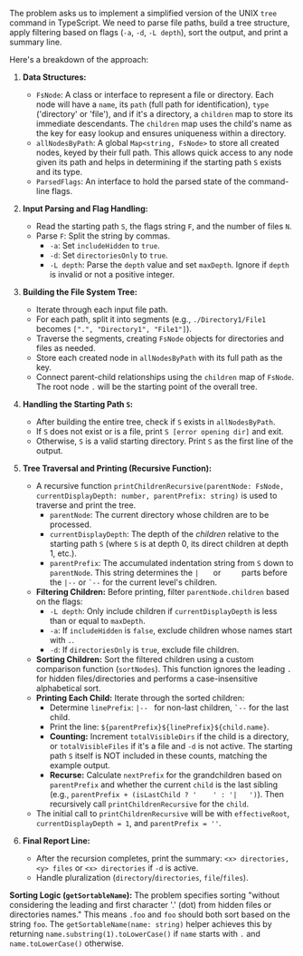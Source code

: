 The problem asks us to implement a simplified version of the UNIX `tree` command in TypeScript. We need to parse file paths, build a tree structure, apply filtering based on flags (`-a`, `-d`, `-L depth`), sort the output, and print a summary line.

Here's a breakdown of the approach:

1.  **Data Structures:**
    *   `FsNode`: A class or interface to represent a file or directory. Each node will have a `name`, its `path` (full path for identification), `type` ('directory' or 'file'), and if it's a directory, a `children` map to store its immediate descendants. The `children` map uses the child's name as the key for easy lookup and ensures uniqueness within a directory.
    *   `allNodesByPath`: A global `Map<string, FsNode>` to store all created nodes, keyed by their full path. This allows quick access to any node given its path and helps in determining if the starting path `S` exists and its type.
    *   `ParsedFlags`: An interface to hold the parsed state of the command-line flags.

2.  **Input Parsing and Flag Handling:**
    *   Read the starting path `S`, the flags string `F`, and the number of files `N`.
    *   Parse `F`: Split the string by commas.
        *   `-a`: Set `includeHidden` to `true`.
        *   `-d`: Set `directoriesOnly` to `true`.
        *   `-L depth`: Parse the `depth` value and set `maxDepth`. Ignore if `depth` is invalid or not a positive integer.

3.  **Building the File System Tree:**
    *   Iterate through each input file path.
    *   For each path, split it into segments (e.g., `./Directory1/File1` becomes `[".", "Directory1", "File1"]`).
    *   Traverse the segments, creating `FsNode` objects for directories and files as needed.
    *   Store each created node in `allNodesByPath` with its full path as the key.
    *   Connect parent-child relationships using the `children` map of `FsNode`. The root node `.` will be the starting point of the overall tree.

4.  **Handling the Starting Path `S`:**
    *   After building the entire tree, check if `S` exists in `allNodesByPath`.
    *   If `S` does not exist or is a file, print `S [error opening dir]` and exit.
    *   Otherwise, `S` is a valid starting directory. Print `S` as the first line of the output.

5.  **Tree Traversal and Printing (Recursive Function):**
    *   A recursive function `printChildrenRecursive(parentNode: FsNode, currentDisplayDepth: number, parentPrefix: string)` is used to traverse and print the tree.
        *   `parentNode`: The current directory whose children are to be processed.
        *   `currentDisplayDepth`: The depth of the *children* relative to the starting path `S` (where `S` is at depth 0, its direct children at depth 1, etc.).
        *   `parentPrefix`: The accumulated indentation string from `S` down to `parentNode`. This string determines the `|   ` or `    ` parts before the `|--` or `` `-- `` for the current level's children.
    *   **Filtering Children:** Before printing, filter `parentNode.children` based on the flags:
        *   `-L depth`: Only include children if `currentDisplayDepth` is less than or equal to `maxDepth`.
        *   `-a`: If `includeHidden` is `false`, exclude children whose names start with `.`.
        *   `-d`: If `directoriesOnly` is `true`, exclude file children.
    *   **Sorting Children:** Sort the filtered children using a custom comparison function (`sortNodes`). This function ignores the leading `.` for hidden files/directories and performs a case-insensitive alphabetical sort.
    *   **Printing Each Child:** Iterate through the sorted children:
        *   Determine `linePrefix`: `|-- ` for non-last children, `` `-- `` for the last child.
        *   Print the line: `${parentPrefix}${linePrefix}${child.name}`.
        *   **Counting:** Increment `totalVisibleDirs` if the child is a directory, or `totalVisibleFiles` if it's a file and `-d` is not active. The starting path `S` itself is NOT included in these counts, matching the example output.
        *   **Recurse:** Calculate `nextPrefix` for the grandchildren based on `parentPrefix` and whether the current `child` is the last sibling (e.g., `parentPrefix + (isLastChild ? '    ' : '|   ')`). Then recursively call `printChildrenRecursive` for the `child`.
    *   The initial call to `printChildrenRecursive` will be with `effectiveRoot`, `currentDisplayDepth = 1`, and `parentPrefix = ''`.

6.  **Final Report Line:**
    *   After the recursion completes, print the summary: `<x> directories, <y> files` or `<x> directories` if `-d` is active.
    *   Handle pluralization (`directory`/`directories`, `file`/`files`).

**Sorting Logic (`getSortableName`):**
The problem specifies sorting "without considering the leading and first character '.' (dot) from hidden files or directories names."
This means `.foo` and `foo` should both sort based on the string `foo`.
The `getSortableName(name: string)` helper achieves this by returning `name.substring(1).toLowerCase()` if `name` starts with `.` and `name.toLowerCase()` otherwise.